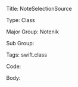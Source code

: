 Title:  NoteSelectionSource

Type:   Class

Major Group: Notenik

Sub Group:   

Tags:   swift.class

Code:



Body:


